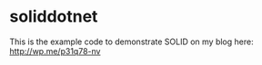 soliddotnet
===========

This is the example code to demonstrate SOLID on my blog here: http://wp.me/p31q78-nv
